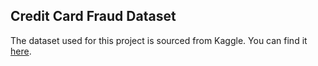 ## Credit Card Fraud Dataset
The dataset used for this project is sourced from Kaggle. You can find it [here](https://www.kaggle.com/datasets/dhanushnarayananr/credit-card-fraud).
